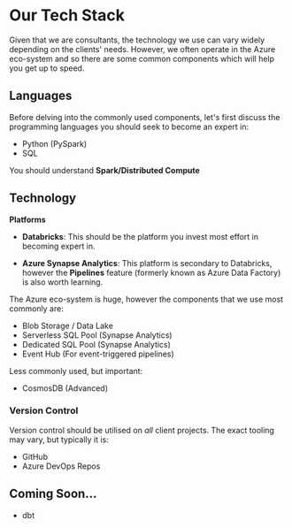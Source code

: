 # **Our Tech Stack**

Given that we are consultants, the technology we use can vary widely depending on the clients' needs. However, we often operate in the Azure eco-system and so there are some common components which will help you get up to speed.


## **Languages**

Before delving into the commonly used components, let's first discuss the programming languages you should seek to become an expert in:

* Python (PySpark)
* SQL

You should understand **Spark/Distributed Compute**

## **Technology**

**Platforms**

* **Databricks**: This should be the platform you invest most effort in becoming expert in.

* **Azure Synapse Analytics**: This platform is secondary to Databricks, however the **Pipelines** feature (formerly known as Azure Data Factory) is also worth learning.

The Azure eco-system is huge, however the components that we use most commonly are:

* Blob Storage / Data Lake
* Serverless SQL Pool (Synapse Analytics)
* Dedicated SQL Pool (Synapse Analytics)
* Event Hub (For event-triggered pipelines)

Less commonly used, but important:

* CosmosDB (Advanced)

### **Version Control**

Version control should be utilised on *all* client projects. The exact tooling may vary, but typically it is:

* GitHub
* Azure DevOps Repos

## **Coming Soon...**

* dbt

